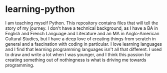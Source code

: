 # learning-python
I am teaching myself Python. This repository contains files that will tell the story of my journey.
I don't have a technical background, as I have a BA in English and French Language and Literature and an MA in Anglo-American Cultural Studies, but I have a deep love of creating things from scratch in general and a fascination with coding in particular. I love learning languages and I find that learning programming languages isn't all that different.
I used to draw and write a lot when I was younger, and I think this passion for creating something out of nothingness is what is driving me towards programming.

